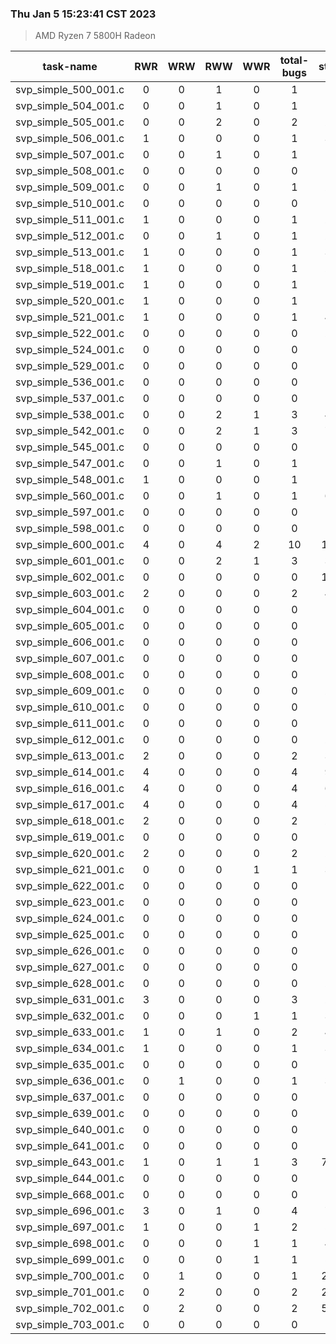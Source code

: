 ### Thu Jan  5 15:23:41 CST 2023
> AMD   Ryzen   7   5800H Radeon

| task-name | RWR | WRW | RWW | WWR | total-bugs| state | total time(ms) |
| :---: | :---: | :---: | :---: | :---: | :---: | :---: | :---: | 
| svp_simple_500_001.c | 0 | 0 | 1 | 0 | 1 | 13 | 35 |
| svp_simple_504_001.c | 0 | 0 | 1 | 0 | 1 | 13 | 39 |
| svp_simple_505_001.c | 0 | 0 | 2 | 0 | 2 | 23 | 42 |
| svp_simple_506_001.c | 1 | 0 | 0 | 0 | 1 | 31 | 46 |
| svp_simple_507_001.c | 0 | 0 | 1 | 0 | 1 | 13 | 35 |
| svp_simple_508_001.c | 0 | 0 | 0 | 0 | 0 | 6 | 15 |
| svp_simple_509_001.c | 0 | 0 | 1 | 0 | 1 | 25 | 39 |
| svp_simple_510_001.c | 0 | 0 | 0 | 0 | 0 | 11 | 18 |
| svp_simple_511_001.c | 1 | 0 | 0 | 0 | 1 | 21 | 40 |
| svp_simple_512_001.c | 0 | 0 | 1 | 0 | 1 | 27 | 38 |
| svp_simple_513_001.c | 1 | 0 | 0 | 0 | 1 | 30 | 47 |
| svp_simple_518_001.c | 1 | 0 | 0 | 0 | 1 | 20 | 39 |
| svp_simple_519_001.c | 1 | 0 | 0 | 0 | 1 | 19 | 40 |
| svp_simple_520_001.c | 1 | 0 | 0 | 0 | 1 | 19 | 41 |
| svp_simple_521_001.c | 1 | 0 | 0 | 0 | 1 | 40 | 58 |
| svp_simple_522_001.c | 0 | 0 | 0 | 0 | 0 | 25 | 29 |
| svp_simple_524_001.c | 0 | 0 | 0 | 0 | 0 | 6 | 13 |
| svp_simple_529_001.c | 0 | 0 | 0 | 0 | 0 | 5 | 12 |
| svp_simple_536_001.c | 0 | 0 | 0 | 0 | 0 | 9 | 16 |
| svp_simple_537_001.c | 0 | 0 | 0 | 0 | 0 | 7 | 16 |
| svp_simple_538_001.c | 0 | 0 | 2 | 1 | 3 | 45 | 55 |
| svp_simple_542_001.c | 0 | 0 | 2 | 1 | 3 | 70 | 73 |
| svp_simple_545_001.c | 0 | 0 | 0 | 0 | 0 | 9 | 17 |
| svp_simple_547_001.c | 0 | 0 | 1 | 0 | 1 | 13 | 34 |
| svp_simple_548_001.c | 1 | 0 | 0 | 0 | 1 | 16 | 36 |
| svp_simple_560_001.c | 0 | 0 | 1 | 0 | 1 | 61 | 62 |
| svp_simple_597_001.c | 0 | 0 | 0 | 0 | 0 | 5 | 9 |
| svp_simple_598_001.c | 0 | 0 | 0 | 0 | 0 | 5 | 9 |
| svp_simple_600_001.c | 4 | 0 | 4 | 2 | 10 | 139 | 105 |
| svp_simple_601_001.c | 0 | 0 | 2 | 1 | 3 | 31 | 41 |
| svp_simple_602_001.c | 0 | 0 | 0 | 0 | 0 | 105 | 87 |
| svp_simple_603_001.c | 2 | 0 | 0 | 0 | 2 | 43 | 53 |
| svp_simple_604_001.c | 0 | 0 | 0 | 0 | 0 | 9 | 10 |
| svp_simple_605_001.c | 0 | 0 | 0 | 0 | 0 | 9 | 10 |
| svp_simple_606_001.c | 0 | 0 | 0 | 0 | 0 | 9 | 11 |
| svp_simple_607_001.c | 0 | 0 | 0 | 0 | 0 | 9 | 10 |
| svp_simple_608_001.c | 0 | 0 | 0 | 0 | 0 | 13 | 17 |
| svp_simple_609_001.c | 0 | 0 | 0 | 0 | 0 | 21 | 17 |
| svp_simple_610_001.c | 0 | 0 | 0 | 0 | 0 | 13 | 15 |
| svp_simple_611_001.c | 0 | 0 | 0 | 0 | 0 | 13 | 14 |
| svp_simple_612_001.c | 0 | 0 | 0 | 0 | 0 | 21 | 18 |
| svp_simple_613_001.c | 2 | 0 | 0 | 0 | 2 | 33 | 48 |
| svp_simple_614_001.c | 4 | 0 | 0 | 0 | 4 | 92 | 97 |
| svp_simple_616_001.c | 4 | 0 | 0 | 0 | 4 | 64 | 83 |
| svp_simple_617_001.c | 4 | 0 | 0 | 0 | 4 | 52 | 71 |
| svp_simple_618_001.c | 2 | 0 | 0 | 0 | 2 | 28 | 42 |
| svp_simple_619_001.c | 0 | 0 | 0 | 0 | 0 | 13 | 16 |
| svp_simple_620_001.c | 2 | 0 | 0 | 0 | 2 | 28 | 42 |
| svp_simple_621_001.c | 0 | 0 | 0 | 1 | 1 | 31 | 37 |
| svp_simple_622_001.c | 0 | 0 | 0 | 0 | 0 | 14 | 15 |
| svp_simple_623_001.c | 0 | 0 | 0 | 0 | 0 | 13 | 15 |
| svp_simple_624_001.c | 0 | 0 | 0 | 0 | 0 | 13 | 14 |
| svp_simple_625_001.c | 0 | 0 | 0 | 0 | 0 | 13 | 14 |
| svp_simple_626_001.c | 0 | 0 | 0 | 0 | 0 | 13 | 14 |
| svp_simple_627_001.c | 0 | 0 | 0 | 0 | 0 | 13 | 14 |
| svp_simple_628_001.c | 0 | 0 | 0 | 0 | 0 | 21 | 17 |
| svp_simple_631_001.c | 3 | 0 | 0 | 0 | 3 | 29 | 44 |
| svp_simple_632_001.c | 0 | 0 | 0 | 1 | 1 | 31 | 38 |
| svp_simple_633_001.c | 1 | 0 | 1 | 0 | 2 | 40 | 42 |
| svp_simple_634_001.c | 1 | 0 | 0 | 0 | 1 | 33 | 41 |
| svp_simple_635_001.c | 0 | 0 | 0 | 0 | 0 | 8 | 10 |
| svp_simple_636_001.c | 0 | 1 | 0 | 0 | 1 | 36 | 52 |
| svp_simple_637_001.c | 0 | 0 | 0 | 0 | 0 | 16 | 16 |
| svp_simple_639_001.c | 0 | 0 | 0 | 0 | 0 | 10 | 9 |
| svp_simple_640_001.c | 0 | 0 | 0 | 0 | 0 | 10 | 10 |
| svp_simple_641_001.c | 0 | 0 | 0 | 0 | 0 | 10 | 9 |
| svp_simple_643_001.c | 1 | 0 | 1 | 1 | 3 | 728 | 338 |
| svp_simple_644_001.c | 0 | 0 | 0 | 0 | 0 | 6 | 11 |
| svp_simple_668_001.c | 0 | 0 | 0 | 0 | 0 | 10 | 12 |
| svp_simple_696_001.c | 3 | 0 | 1 | 0 | 4 | 79 | 92 |
| svp_simple_697_001.c | 1 | 0 | 0 | 1 | 2 | 55 | 50 |
| svp_simple_698_001.c | 0 | 0 | 0 | 1 | 1 | 46 | 42 |
| svp_simple_699_001.c | 0 | 0 | 0 | 1 | 1 | 54 | 47 |
| svp_simple_700_001.c | 0 | 1 | 0 | 0 | 1 | 258 | 158 |
| svp_simple_701_001.c | 0 | 2 | 0 | 0 | 2 | 294 | 266 |
| svp_simple_702_001.c | 0 | 2 | 0 | 0 | 2 | 579 | 478 |
| svp_simple_703_001.c | 0 | 0 | 0 | 0 | 0 | 9 | 10 |

